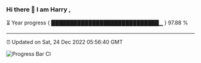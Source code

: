 ### Hi there 👋 I am Harry , 

⏳ Year progress { █████████████████████████████▁ } 97.88 %

---

⏰ Updated on Sat, 24 Dec 2022 05:56:40 GMT

![Progress Bar CI](https://github.com/duykhang68/duykhang68/workflows/Progress%20Bar%20CI/badge.svg)
